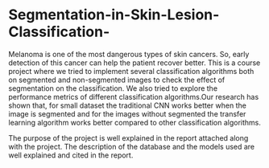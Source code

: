 # Segmentation-in-Skin-Lesion-Classification-
Melanoma is one of the most dangerous types of skin cancers. So, early detection of this cancer can help the patient recover better. This is a course project where we tried to implement several classification algorithms both on segmented and non-segmented images to check the effect of segmentation on the classification. We also tried to explore the performance metrics of different classification algorithms.Our research has shown that, for small dataset the traditional CNN works better when the image is segmented and for the images without segmented the transfer learning algorithm works better compared to other classification algorithms.

The purpose of the project is well explained in the report attached along with the project. The description of the database and the models used are well explained and cited in the report.
